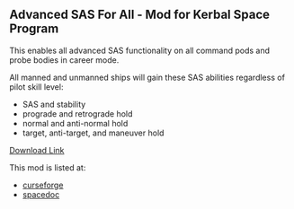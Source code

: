 ## Advanced SAS For All - Mod for Kerbal Space Program
This enables all advanced SAS functionality on all command pods and probe bodies in career mode.

All manned and unmanned ships will gain these SAS abilities regardless of pilot skill level:
* SAS and stability
* prograde and retrograde hold
* normal and anti-normal hold
* target, anti-target, and maneuver hold

[Download Link](https://github.com/rodmcnew/KSP-Mod-AdvancedSASForAll/archive/1.0.1.zip)

This mod is listed at:
* [curseforge](http://kerbal.curseforge.com/projects/advanced-sas-for-all)
* [spacedoc](http://spacedock.info/mod/725/Advanced%20SAS%20For%20All)
